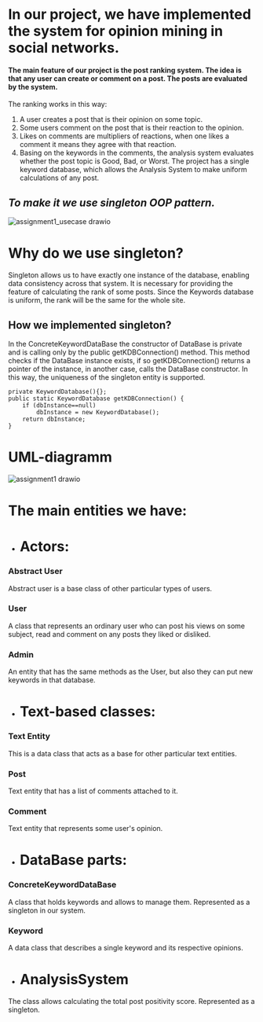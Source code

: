 # In our project, we have implemented the system for opinion mining in social networks. 

#### The main feature of our project is the post ranking system. The idea is that any user can create or comment on a post. The posts are evaluated by the system. 

The ranking works in this way: 
1. A user creates a post that is their opinion on some topic.
2. Some users comment on the post that is their reaction to the opinion.
3. Likes on comments are multipliers of reactions, when one likes a comment it means they agree with that reaction.
4. Basing on the keywords in the comments, the analysis system evaluates whether the post topic is Good, Bad, or Worst.
The project has a single keyword database, which allows the Analysis System to make uniform calculations of any post.
## ***To make it we use singleton OOP pattern.***
![assignment1_usecase drawio](https://user-images.githubusercontent.com/37394070/136443806-338b4af8-246a-4591-907f-7eca2630586a.png)

# Why do we use singleton?
Singleton allows us to have exactly one instance of the database, enabling data consistency across that system.
It is necessary for providing the feature of calculating the rank of some posts. Since the Keywords database is uniform, the rank will be the same for the whole site. 
## How we implemented singleton? 

In the ConcreteKeywordDataBase the constructor of DataBase is private and is calling only by the public getKDBConnection() method. This method checks if the DataBase instance exists, if so getKDBConnection() returns a pointer of the instance, in another case, calls the DataBase constructor. In this way, the uniqueness of the singleton entity is supported.


    private KeywordDatabase(){};
    public static KeywordDatabase getKDBConnection() {
        if (dbInstance==null)
            dbInstance = new KeywordDatabase();
        return dbInstance;
    }
    
# UML-diagramm
![assignment1 drawio](https://user-images.githubusercontent.com/70723894/136433320-c500ab7d-ab74-4b64-bafd-8fcc70776510.png)

# The main entities we have:
* # Actors:
### Abstract User
Abstract user is a base class of other particular types of users.
### User
A class that represents an ordinary user who can post his views on some subject, read and comment on any posts they liked or disliked.
### Admin
An entity that has the same methods as the User, but also they can put new keywords in that database.
* # Text-based classes:
### Text Entity
This is a data class that acts as a base for other particular text entities.
### Post
Text entity that has a list of comments attached to it.
### Comment 
Text entity that represents some user's opinion.
* # DataBase parts:
### ConcreteKeywordDataBase
A class that holds keywords and allows to manage them. Represented as a singleton in our system.
### Keyword 
A data class that describes a single keyword and its respective opinions.
* # AnalysisSystem

The class allows calculating the total post positivity score. Represented as a singleton. 

